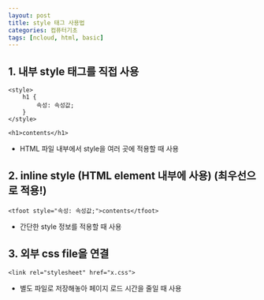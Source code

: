 ```yaml
---
layout: post
title: style 태그 사용법
categories: 컴퓨터기초
tags: [ncloud, html, basic]
---
```


## 1. 내부 style 태그를 직접 사용

```
<style>
    h1 {
        속성: 속성값;
    }
</style>

<h1>contents</h1>
```

- HTML 파일 내부에서 style을 여러 곳에 적용할 때 사용

## 2. inline style (HTML element 내부에 사용) (최우선으로 적용!)

```
<tfoot style="속성: 속성값;">contents</tfoot>
```

- 간단한 style 정보를 적용할 때 사용

## 3. 외부 css file을 연결

```
<link rel="stylesheet" href="x.css">
```

- 별도 파일로 저장해놓아 페이지 로드 시간을 줄일 때 사용
